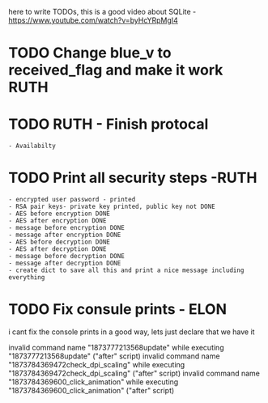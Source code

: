 here to write TODOs,
this is a good video about SQLite - https://www.youtube.com/watch?v=byHcYRpMgI4

# TODO Change blue_v to received_flag and make it work RUTH
# TODO RUTH - Finish protocal 
    - Availabilty
# TODO Print all security steps -RUTH
    - encrypted user password - printed
    - RSA pair keys- private key printed, public key not DONE
    - AES before encryption DONE
    - AES after encryption DONE
    - message before encryption DONE
    - message after encryption DONE
    - AES before decryption DONE
    - AES after decryption DONE
    - message before decryption DONE
    - message after decryption DONE
    - create dict to save all this and print a nice message including everything
# TODO Fix consule prints - ELON

i cant fix the console prints in a good way, lets just declare that we have it

invalid command name "1873777213568update"
    while executing
"1873777213568update"
    ("after" script)
invalid command name "1873784369472check_dpi_scaling"
    while executing
"1873784369472check_dpi_scaling"
    ("after" script)
invalid command name "1873784369600_click_animation"
    while executing
"1873784369600_click_animation"
    ("after" script)




